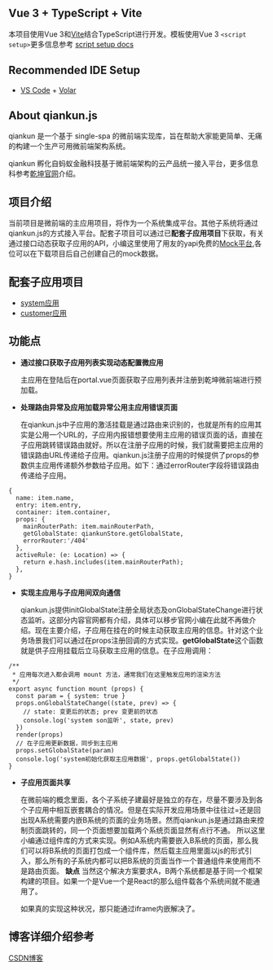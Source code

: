 ## Vue 3 + TypeScript + Vite

本项目使用Vue 3和[Vite](https://vitejs.cn/guide/)结合TypeScript进行开发。模板使用Vue 3 `<script setup>`更多信息参考 [script setup docs](https://v3.vuejs.org/api/sfc-script-setup.html#sfc-script-setup)

## Recommended IDE Setup

- [VS Code](https://code.visualstudio.com/) + [Volar](https://marketplace.visualstudio.com/items?itemName=Vue.volar)

## About qiankun.js

qiankun 是一个基于 single-spa 的微前端实现库，旨在帮助大家能更简单、无痛的构建一个生产可用微前端架构系统。

qiankun 孵化自蚂蚁金融科技基于微前端架构的云产品统一接入平台，更多信息科参考[乾坤官网](https://qiankun.umijs.org/)介绍。

## 项目介绍
当前项目是微前端的主应用项目，将作为一个系统集成平台。其他子系统将通过qiankun.js的方式接入平台。配套子项目可以通过已**配套子应用项目**下获取，有关通过接口动态获取子应用的API，小编这里使用了用友的yapi免费的[Mock平台](https://mock.yonyoucloud.com/),各位可以在下载项目后自己创建自己的mock数据。


## 配套子应用项目
- [system应用](https://github.com/JavonHuang/vue2-qiankun-system)
- [customer应用](https://github.com/JavonHuang/vue2-qiankun-customer)

## 功能点

- **通过接口获取子应用列表实现动态配置微应用**

  主应用在登陆后在portal.vue页面获取子应用列表并注册到乾坤微前端进行预加载。
  
- **处理路由异常及应用加载异常公用主应用错误页面**

  在qiankun.js中子应用的激活挂载是通过路由来识别的，也就是所有的应用其实是公用一个URL的，子应用内报错想要使用主应用的错误页面的话，直接在子应用跳转错误路由就好。所以在注册子应用的时候，我们就需要把主应用的错误路由URL传递给子应用。qiankun.js注册子应用的时候提供了props的参数供主应用传递额外参数给子应用。如下：通过errorRouter字段将错误路由传递给子应用。

```
{
  name: item.name,
  entry: item.entry,
  container: item.container,
  props: {
    mainRouterPath: item.mainRouterPath,
    getGlobalState: qiankunStore.getGlobalState,
    errorRouter:'/404'
  },
  activeRule: (e: Location) => {
    return e.hash.includes(item.mainRouterPath);
  },
}
``` 
- **实现主应用与子应用间双向通信**

  qiankun.js提供initGlobalState注册全局状态及onGlobalStateChange进行状态监听。这部分内容官网都有介绍，具体可以移步官网小编在此就不再做介绍。现在主要介绍，子应用在挂在的时候主动获取主应用的信息。针对这个业务场景我们可以通过在props注册回调的方式实现。**getGlobalState**这个函数就是供子应用挂载后立马获取主应用的信息。在子应用调用：
```
/**
 * 应用每次进入都会调用 mount 方法，通常我们在这里触发应用的渲染方法
 */
export async function mount (props) {
  const param = { system: true }
  props.onGlobalStateChange((state, prev) => {
    // state: 变更后的状态; prev 变更前的状态
    console.log('system son监听', state, prev)
  })
  render(props)
  // 在子应用更新数据，同步到主应用
  props.setGlobalState(param)
  console.log('system初始化获取主应用数据', props.getGlobalState())
}
``` 
- **子应用页面共享**

  在微前端的概念里面，各个子系统子建最好是独立的存在，尽量不要涉及到各个子应用中相互嵌套耦合的情况。但是在实际开发应用场景中往往过=还是回出现A系统需要内嵌B系统的页面的业务场景。然而qiankun.js是通过路由来控制页面跳转的，同一个页面想要加载两个系统页面显然有点行不通。
  所以这里小编通过组件库的方式来实现。例如A系统内需要嵌入B系统的页面，那么我们可以将B系统的页面打包成一个组件库，然后载主应用里面以js的形式引入，那么所有的子系统内都可以把B系统的页面当作一个普通组件来使用而不是路由页面。
  **缺点**
  当然这个解决方案要求A，B两个系统都是基于同一个框架构建的项目。如果一个是Vue一个是React的那么组件载各个系统间就不能通用了。
  
  如果真的实现这种状况，那只能通过iframe内嵌解决了。
  
## 博客详细介绍参考
  [CSDN博客](https://blog.csdn.net/Javon_huang)    
  
